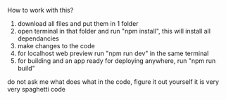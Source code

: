 How to work with this?

1) download all files and put them in 1 folder
2) open terminal in that folder and run "npm install", this will install all dependancies
3) make changes to the code
4) for localhost web preview run "npm run dev" in the same terminal
5) for building and an app ready for deploying anywhere, run "npm run build"


do not ask me what does what in the code, figure it out yourself
it is very very spaghetti code
